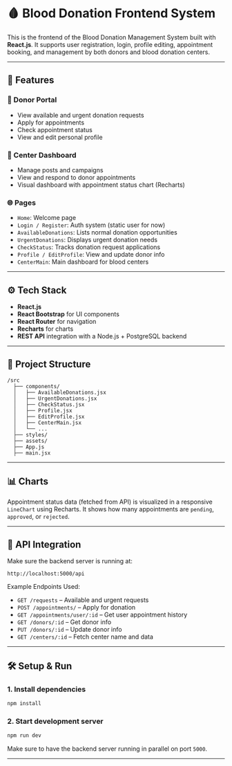 
# 🩸 Blood Donation Frontend System

This is the frontend of the Blood Donation Management System built with **React.js**. It supports user registration, login, profile editing, appointment booking, and management by both donors and blood donation centers.

---

## 🚀 Features

### 👤 Donor Portal
- View available and urgent donation requests
- Apply for appointments
- Check appointment status
- View and edit personal profile

### 🏥 Center Dashboard
- Manage posts and campaigns
- View and respond to donor appointments
- Visual dashboard with appointment status chart (Recharts)

### 🌐 Pages
- `Home`: Welcome page
- `Login / Register`: Auth system (static user for now)
- `AvailableDonations`: Lists normal donation opportunities
- `UrgentDonations`: Displays urgent donation needs
- `CheckStatus`: Tracks donation request applications
- `Profile / EditProfile`: View and update donor info
- `CenterMain`: Main dashboard for blood centers

---

## ⚙️ Tech Stack

- **React.js**
- **React Bootstrap** for UI components
- **React Router** for navigation
- **Recharts** for charts
- **REST API** integration with a Node.js + PostgreSQL backend

---

## 📁 Project Structure

```
/src
  ├── components/
  │   ├── AvailableDonations.jsx
  │   ├── UrgentDonations.jsx
  │   ├── CheckStatus.jsx
  │   ├── Profile.jsx
  │   ├── EditProfile.jsx
  │   ├── CenterMain.jsx
  │   └── ...
  ├── styles/
  ├── assets/
  ├── App.js
  ├── main.jsx
```

---

## 📊 Charts

Appointment status data (fetched from API) is visualized in a responsive `LineChart` using Recharts. It shows how many appointments are `pending`, `approved`, or `rejected`.

---

## 🔗 API Integration

Make sure the backend server is running at:
```
http://localhost:5000/api
```

Example Endpoints Used:
- `GET /requests` – Available and urgent requests
- `POST /appointments/` – Apply for donation
- `GET /appointments/user/:id` – Get user appointment history
- `GET /donors/:id` – Get donor info
- `PUT /donors/:id` – Update donor info
- `GET /centers/:id` – Fetch center name and data

---

## 🛠️ Setup & Run

### 1. Install dependencies
```bash
npm install
```

### 2. Start development server
```bash
npm run dev
```

Make sure to have the backend server running in parallel on port `5000`.

---
